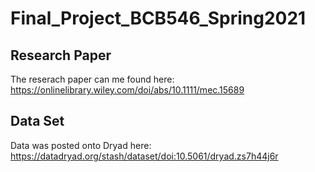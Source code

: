 # Final_Project_BCB546_Spring2021

## Research Paper
The reserach paper can me found here: https://onlinelibrary.wiley.com/doi/abs/10.1111/mec.15689

## Data Set
Data was posted onto Dryad here: https://datadryad.org/stash/dataset/doi:10.5061/dryad.zs7h44j6r 
